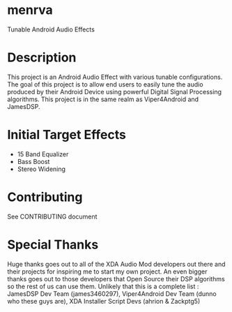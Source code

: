 # menrva
Tunable Android Audio Effects

# Description
This project is an Android Audio Effect with various tunable configurations.  The goal of this project is to allow end users to easily tune the audio produced by their Android Device using powerful Digital Signal Processing algorithms.  This project is in the same realm as Viper4Android and JamesDSP.

# Initial Target Effects
  - 15 Band Equalizer
  - Bass Boost
  - Stereo Widening

# Contributing
See CONTRIBUTING document

# Special Thanks
Huge thanks goes out to all of the XDA Audio Mod developers out there and their projects for inspiring me to start my own project.  An even bigger thanks goes out to those developers that Open Source their DSP algorithms so the rest of us can use them.  Unlikely that this is a complete list : JamesDSP Dev Team (james3460297), Viper4Android Dev Team (dunno who these guys are), XDA Installer Script Devs (ahrion & Zackptg5)
